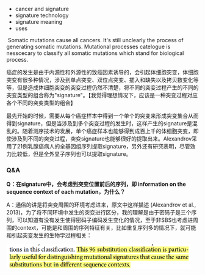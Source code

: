 



- cancer and signature
- signature technology
- signature meaning
- uses



​	Somatic mutations cause all cancers. It's still unclearly the process of generating somatic mutations. Mutational processes catelogue is nesscecary to classify all somatic mutations which stand for biological process.



​	癌症的发生是由于内源性和外源性的致癌因素诱导的，会引起体细胞突变，体细胞突变有很多种情况，涉及到单点突变、双位点突变、插入和缺失以及拷贝数变化等等，但是造成体细胞突变的突变过程仍然不清楚，将不同的突变过程产生的不同的突变类型的组合称为"signature"。【我觉得理想情况下，应该是一种突变过程对应各个不同的突变类型的组合】

​	最先开始的时候，需要从每个癌症样本中得到一个单个的突变来形成突变集合从而得到signature，但是当涉及到多个突变过程的发生时，这样产生的signature是混乱的。随着测序技术的发展，单个癌症样本也能够得到成百上千的体细胞突变，即使涉及到不同的突变过程，突变signature也能够很好的提取出来。Alexandrov采用了21例乳腺癌病人的全基因组序列提取signature，另外还有研究表明，尽管效力比较低，但是全外显子序列也可以提取signature。







### Q&A

**Q：在signature中，会考虑到突变位置前后的序列，即 information on the sequence context of each mutation，为什么？**

A：通俗的讲是将突变周围的环境考虑进来，原文中这样描述 (Alexandrov et al., 2013)，为了将不同环境中发生的突变进行区分，我的理解是由于密码子是三个序列，可以知道有没有发生使得密码子编码发生变化的情况，至于非SBS也考虑进周围的context，可能是和周围的序列特征有关，比如重复序列多的情况下，就可能和引起突变发生的生物学过程相关：

<img src="signature综述.assets/image-20200807130733284.png/" alt="image-20200807130733284" style="zoom:60%;" />







